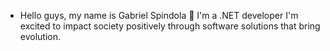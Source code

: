 - Hello guys, my name is Gabriel Spindola 🤝 I'm a .NET developer 
 I'm excited to impact society positively through software solutions that bring evolution. 
<!---
gabrielspin/gabrielspin is a ✨ special ✨ repository because its `README.md` (this file) appears on your GitHub profile.
You can click the Preview link to take a look at your changes.
--->
